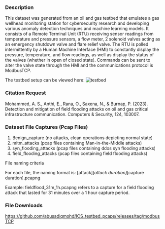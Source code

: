 ### Description
This dataset was generated from an oil and gas testbed that emulates a gas wellhead monitoring station for cybersecurity research and developing various anomaly detection techniques and machine learning models. It consists of a Remote Terminal Unit (RTU) receiving sensor readings from temperature and pressure sensors, a flow meter, 2 solenoid valves acting as an emergency shutdown valve and flare relief valve. The RTU is polled intermittently by a Human Machine Interface (HMI) to constantly display the pressure, temperature, and flow readings, as well as display the status of the valves (whether in open of closed state). Commands can be sent to alter the valve state through the HMI and the communications protocol is ModbusTCP.

The testbed setup can be viewed here:
![testbed](https://github.com/abusadiqmohd/ICS_testbed_pcaps/assets/35866933/0cb275fe-180c-49c2-b454-f9eab22b95e4)


### Citation Request
Mohammed, A. S., Anthi, E., Rana, O., Saxena, N., & Burnap, P. (2023). Detection and mitigation of field flooding attacks on oil and gas critical infrastructure communication. Computers & Security, 124, 103007.

### Dataset File Captures (Pcap Files)
1. Benign_capture (no attacks, clean operations depicting normal state)
2. mitm_attacks (pcap files containing Man-in-the-Middle attacks)
3. syn_flooding_attacks (pcap files containing ddos syn flooding attacks)
4. field_flooding_attacks (pcap files containing field flooding attacks)

File naming criteria

For each file, the naming format is:
[attack]_[attack duration]_[capture duration].pcapng

Example:
fieldflood_31m_1h.pcapng refers to a capture for a field flooding attack that lasted for 31 minutes over a 1 hour capture period.

### File Downloads
https://github.com/abusadiqmohd/ICS_testbed_pcaps/releases/tag/modbusTCP
